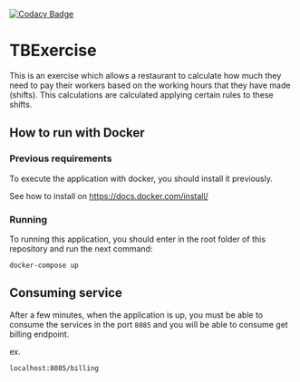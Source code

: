 [![Codacy Badge](https://api.codacy.com/project/badge/Grade/53249f63a34b445dbbe8853bd12b9cfa)](https://www.codacy.com?utm_source=github.com&amp;utm_medium=referral&amp;utm_content=davidfrd/TBExcerciseA&amp;utm_campaign=Badge_Grade)

# TBExercise

This is an exercise which allows a restaurant to calculate how much they need to pay their 
workers based on the working hours that they have made (shifts). This calculations 
are calculated applying certain rules to these shifts.

## How to run with Docker

### Previous requirements
To execute the application with docker, you should install it previously. 

See how to install on https://docs.docker.com/install/

### Running
To running this application, you should enter in the root folder of this repository 
and run the next command:

```
docker-compose up
```

## Consuming service
After a few minutes, when the application is up, you must be able to consume the services 
in the port `8085` and you will be able to consume get billing endpoint.

ex.
```
localhost:8085/billing
```